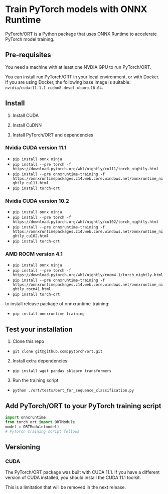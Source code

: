 # Train PyTorch models with ONNX Runtime

PyTorch/ORT is a Python package that uses ONNX Runtime to accelerate PyTorch model training.

## Pre-requisites

You need a machine with at least one NVDIA GPU to run PyTorch/ORT.

You can install run PyTorch/ORT in your local environment, or with Docker. If you are using Docker, the following base image is suitable: `nvidia/cuda:11.1.1-cudnn8-devel-ubuntu18.04`.

## Install

1. Install CUDA

2. Install CuDNN

3. Install PyTorch/ORT and dependencies
### Nvidia CUDA version 11.1
- `pip install onnx ninja`
- `pip install --pre torch -f https://download.pytorch.org/whl/nightly/cu111/torch_nightly.html`
- `pip install --pre onnxruntime-training -f https://onnxruntimepackages.z14.web.core.windows.net/onnxruntime_nightly_cu111.html`
- `pip install torch-ort`

### Nvidia CUDA version 10.2
- `pip install onnx ninja`
- `pip install --pre torch -f https://download.pytorch.org/whl/nightly/cu102/torch_nightly.html`
- `pip install --pre onnxruntime-training -f https://onnxruntimepackages.z14.web.core.windows.net/onnxruntime_nightly_cu102.html`
- `pip install torch-ort`

### AMD ROCM version 4.1
- `pip install onnx ninja`
- `pip install --pre torch -f https://download.pytorch.org/whl/nightly/rocm4.1/torch_nightly.html`
- `pip install --pre onnxruntime-training -f https://onnxruntimepackages.z14.web.core.windows.net/onnxruntime_nightly_rocm41.html`
- `pip install torch-ort`

 to install release package of onnxruntime-training:
 - `pip install onnxruntime-training`
## Test your installation

1. Clone this repo

- `git clone git@github.com:pytorch/ort.git`

2. Install extra dependencies

- `pip install wget pandas sklearn transformers`

3. Run the training script

- `python ./ort/tests/bert_for_sequence_classification.py`

## Add PyTorch/ORT to your PyTorch training script

```python
import onnxruntime
from torch_ort import ORTModule
model = ORTModule(model)
# PyTorch training script follows
```

## Versioning

### CUDA

The PyTorch/ORT package was built with CUDA 11.1. If you have a different version of CUDA installed, you should install the CUDA 11.1 toolkit.

This is a limitation that will be removed in the next release.